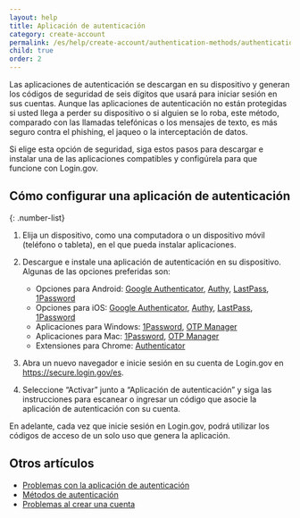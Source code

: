 ```yaml
---
layout: help
title: Aplicación de autenticación
category: create-account
permalink: /es/help/create-account/authentication-methods/authentication-application/
child: true
order: 2
---
```


Las aplicaciones de autenticación se descargan en su dispositivo y generan los códigos de seguridad de seis dígitos que usará para iniciar sesión en sus cuentas. Aunque las aplicaciones de autenticación no están protegidas si usted llega a perder su dispositivo o si alguien se lo roba, este método, comparado con las llamadas telefónicas o los mensajes de texto, es más seguro contra el phishing, el jaqueo o la interceptación de datos.

Si elige esta opción de seguridad, siga estos pasos para descargar e instalar una de las aplicaciones compatibles y configúrela para que funcione con Login.gov.

## Cómo configurar una aplicación de autenticación

{: .number-list}

1. Elija un dispositivo, como una computadora o un dispositivo móvil (teléfono o tableta), en el que pueda instalar aplicaciones.
2. Descargue e instale una aplicación de autenticación en su dispositivo. Algunas de las opciones preferidas son:

   * Opciones para Android: [Google Authenticator](https://play.google.com/store/apps/details?id=com.google.android.apps.authenticator2&hl=en), [Authy](https://authy.com/), [LastPass](https://lastpass.com/), [1Password](https://1password.com/)
   * Opciones para iOS: [Google Authenticator](https://itunes.apple.com/us/app/google-authenticator/id388497605?mt=8), [Authy](https://authy.com/), [LastPass](https://lastpass.com/), [1Password](https://1password.com/)
   * Aplicaciones para Windows: [1Password](https://1password.com/), [OTP Manager](https://apps.microsoft.com/detail/9nblggh6hngn?hl=es-es&gl=US)
   * Aplicaciones para Mac: [1Password](https://1password.com/), [OTP Manager](https://itunes.apple.com/us/app/otp-manager/id928941247?mt=12)
   * Extensiones para Chrome: [Authenticator](https://chrome.google.com/webstore/detail/authenticator/bhghoamapcdpbohphigoooaddinpkbai?hl=en)
3. Abra un nuevo navegador e inicie sesión en su cuenta de Login.gov en <https://secure.login.gov/es>.
4. Seleccione “Activar” junto a “Aplicación de autenticación” y siga las instrucciones para escanear o ingresar un código que asocie la aplicación de autenticación con su cuenta.

En adelante, cada vez que inicie sesión en Login.gov, podrá utilizar los códigos de acceso de un solo uso que genera la aplicación.

## Otros artículos

* [Problemas con la aplicación de autenticación](/es/help/trouble-signing-in/authentication/issues-with-authentication-application/)
* [Métodos de autenticación](/es/help/create-account/authentication-methods/)
* [Problemas al crear una cuenta](/es/help/create-account/issues-creating-an-account/)
